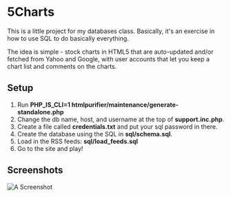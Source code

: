 # 5Charts
This is a little project for my databases class.  Basically, it's an exercise
in how to use SQL to do basically everything.

The idea is simple - stock charts in HTML5 that are auto-updated and/or fetched
from Yahoo and Google, with user accounts that let you keep a chart list
and comments on the charts.

## Setup
1. Run **PHP_IS_CLI=1 htmlpurifier/maintenance/generate-standalone.php**
1. Change the db name, host, and username at the top of **support.inc.php**.
1. Create a file called **credentials.txt** and put your sql password in there.
1. Create the database using the SQL in **sql/schema.sql**.
1. Load in the RSS feeds: **sql/load_feeds.sql**
1. Go to the site and play!

## Screenshots
![A Screenshot](/hank/life/raw/master/school/605.441.Databases/project/images/chart.jpg)
